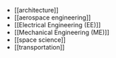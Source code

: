 - [[architecture]]
- [[aerospace engineering]]
- [[Electrical Engineering (EE)]]
- [[Mechanical Engineering (ME)]]
- [[space science]]
- [[transportation]]
